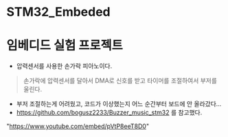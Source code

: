 # STM32_Embeded
임베디드 실험 프로젝트
================
+ 압력센서를 사용한 손가락 피아노이다. 
> 손가락에 압력센서를 달아서 DMA로 신호를 받고 타이머를 조절하여서 부저를 울린다.

* 부저 조절하는게 어려웠고, 코드가 이상했는지 어느 순간부터 보드에 안 올라갔다...
* https://github.com/bogusz2233/Buzzer_music_stm32 를 참고했다.

"https://www.youtube.com/embed/pVtP8eeT8D0"
